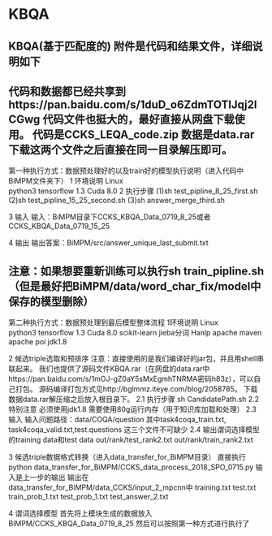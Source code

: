 # KBQA
KBQA(基于匹配度的)
附件是代码和结果文件，详细说明如下
---------------------------------------------------------------------------------------------------------------
代码和数据都已经共享到https://pan.baidu.com/s/1duD_o6ZdmTOTlJqj2lCGwg
代码文件也挺大的，最好直接从网盘下载使用。
代码是CCKS_LEQA_code.zip
数据是data.rar
下载这两个文件之后直接在同一目录解压即可。
------------------------------------------------------------------------------------------
第一种执行方式：数据预处理好的以及train好的模型执行说明（进入代码中BiMPM文件夹下）
1 环境说明
    Linux    
    python3
    tensorflow 1.3
    Cuda 8.0
2 执行步骤
(1)sh test_pipline_8_25_first.sh
(2)sh test_pipline_15_25_second.sh
(3)sh answer_merge_third.sh

3 输入 
输入：BiMPM目录下CCKS_KBQA_Data_0719_8_25或者CCKS_KBQA_Data_0719_15_25

4 输出
输出答案：BiMPM/src/answer_unique_last_submit.txt

注意：如果想要重新训练可以执行sh train_pipline.sh（但是最好把BiMPM/data/word_char_fix/model中保存的模型删除）
------------------------------------------------------------------------------------------------
第二种执行方式：数据预处理到最后模型整体流程
1环境说明
    Linux    
    python3
    tensorflow 1.3
    Cuda 8.0
    scikit-learn
    jieba分词
    Hanlp
    apache maven
    apache poi
    jdk1.8

2 候选triple选取和预排序
注意：直接使用的是我们编译好的jar包，并且用shell串联起来。
我们也提供了源码文件KBQA.rar（在网盘的data.rar中https://pan.baidu.com/s/1mOJ-gZ0aY5sMxEgmhTNRMA密码h83z），可以自己打包。
源码编译打包方式见http://bglmmz.iteye.com/blog/2058785。
下载数据data.rar解压缩之后放入根目录下。
2.1 执行步骤
sh CandidatePath.sh
2.2 特别注意
必须使用jdk1.8
需要使用80g运行内存（用于知识库加载和处理）
2.3 输入
输入问题路径：data/COQA/question
其中task4coqa_train.txt, task4coqa_valid.txt,test.questions 这三个文件不可缺少
2.4 输出谓词选择模型的training data和test data
out/rank/test_rank2.txt
out/rank/train_rank2.txt

3 候选triple数据格式转换（进入data_transfer_for_BiMPM目录）
直接执行 python data_transfer_for_BiMPM/CCKS_data_process_2018_SPO_0715.py
输入是上一步的输出
输出在data_transfer_for_BiMPM/data_CCKS/input_2_mpcnn中
training.txt
test.txt
train_prob_1.txt
test_prob_1.txt
test_answer_2.txt

4 谓词选择模型
首先将上模块生成的数据放入BiMPM/CCKS_KBQA_Data_0719_8_25
然后可以按照第一种方式进行执行了
